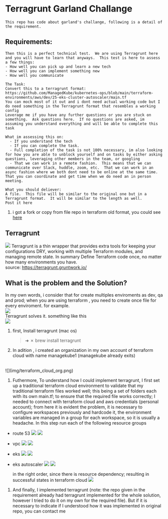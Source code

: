 # Terragrunt Garland Challange
    This repo has code about garland's challange, following is a detail of the requirement.

## Requirements:
    Then this is a perfect technical test.  We are using Terragrunt here and you will have to learn that anyways.  This test is here to assess a few things:
    - How well you can pick up and learn a new tech
    - How well you can implement something new
    - How well you communicate
    
    The Task:
    Convert this to a terragrunt format:  https://github.com/ManagedKube/kubernetes-ops/blob/main/terraform-environments/aws/dev/25-eks-cluster-autoscaler/main.tf
    You can mock most of it out and i dont need actual working code but I do need something in the Terragrunt format that resembles a working config
    Leverage me if you have any further questions or you are stuck on something.  Ask questions here.  If no questions are asked, im assuming you understand everything and will be able to complete this task
    
    What im assessing this on:
      - If you understand the tech
      - If you can complete the task. 
      - Full completion of the task is not 100% necessary, im also looking for how you are able to unblock yourself and on tasks by either asking questions, leveraging other members in the team, or googling
      - That we can work in a remote fashion.  This means that we can communicate over Slack, huddle, zoom, etc.  That we can work in an async fashion where we both dont need to be online at the same time.  That you can coordinate and get time when we do need an in person meeting.
    
    What you should deliever:
    A file.  This file will be similar to the original one but in a Terragrunt format.  It will be similar to the length as well.
    Post it here


1. i got a fork or copy from file repo in terraform old format, you could see [here](/terragrunt_garland_challenge/terraform.old.format)

## Terragrunt 
![](img/terragrunt_logo.png)
Terragrunt is a thin wrapper that provides extra tools for keeping your configurations DRY, working with multiple Terraform modules, and managing remote state.
In summary Define Terraform code once, no matter how many environments you have.
<br />
source: https://terragrunt.gruntwork.io/


## What is the problem and the Solution?
In my own words, i consider that for create multiples enviroments as dev, qa and prod; when you are using terraform , you need to create once file for every enviroment. for example.
<br />
![](img/terraform_architecture.png)
<br />
Terragrunt solves it. something like this
<br />
![](img/terragrunt_modules.png)

1. first, Install terragrunt (mac os)
   >➜ ✗ brew install terragrunt

2. In adition , i created an organization in my own account of terraform cloud with name managekube1 (managekube already exits)
<br />
![](img/terraform_cloud_org.png)

1. Futhermore, 
To understand how I could implement terragrunt, I first set up a traditional terraform cloud environment to validate that my traditional terraform files worked well; this being a set of folders each with its own main.tf; to ensure that the required file works correctly; I needed to connect 
with terraform cloud and aws credentials (personal account); from here it is evident the problem, it is necessary to configure workspaces previously and hardcode it, the environment variables are managed in a group for each workspace, so it is usually a headache.
In this step run each of the following resource groups

- route 53
  ![](img/terraform_old/route53_bash_result.png)
  ![](img/terraform_old/route53_console_result.png)
- vpc
  ![](img/terraform_old/vpc_bash_result.png)
  ![](img/terraform_old/vpc_console_result.png)
- eks
  ![](img/terraform_old/eks_bash_result.png)
  ![](img/terraform_old/eks_console_result.png)
- eks autoscaler
  ![](img/terraform_old/eks_autoscaler_bash.png)
  ![](img/terraform_old/eks_autoscaler_console.png)

  in the right order, since there is resource dependency; resulting in successful states in terraform cloud
  ![](img/terraform_old/workspace_terraform_cloud_result.png)

1. And finally, I implemented terragrunt (note: the repo given in the 
  requirement already had terragrunt implemented for the whole 
  solution, however I tried to do it on my own for the required file).
  But if it is necessary to indicate if I understood how it was implemented in original repo, you can contact me
